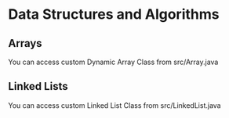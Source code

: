 # Data Structures and Algorithms 

## Arrays 
You can access custom Dynamic Array Class from src/Array.java
## Linked Lists 
You can access custom Linked List Class from src/LinkedList.java

